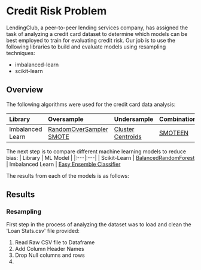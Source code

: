 # Credit Risk Problem

LendingClub, a peer-to-peer lending services company, has assigned the task of analyzing a credit card dataset to determine which models can be best employed to train for evaluating credit risk. Our job is to use the following libraries to build and evaluate models using resampling techniques:
- imbalanced-learn
- scikit-learn

## Overview
The following algorithms were used for the credit card data analysis:

| Library | Oversample | Undersample | Combination | 
|:---|:---|:---|:---|
| Imbalanced Learn | [RandomOverSampler](https://imbalanced-learn.org/stable/references/generated/imblearn.over_sampling.RandomOverSampler.html) <br> [SMOTE](https://imbalanced-learn.org/stable/references/generated/imblearn.over_sampling.SMOTE.html)| [Cluster Centroids](https://imbalanced-learn.org/stable/references/generated/imblearn.under_sampling.ClusterCentroids.html) | [SMOTEEN](https://imbalanced-learn.org/stable/references/generated/imblearn.combine.SMOTEENN.html)

The next step is to compare different machine learning models to reduce bias:
| Library | ML Model | 
|:---|:---|
| Scikit-Learn | [BalancedRandomForest](https://scikit-learn.org/stable/modules/generated/sklearn.ensemble.RandomForestClassifier.html)
| Imbalanced Learn | [Easy Ensemble Classifier](https://imbalanced-learn.org/stable/references/generated/imblearn.ensemble.EasyEnsembleClassifier.html)

The results from each of the models is as follows:

## Results

### Resampling
First step in the process of analyzing the dataset was to load and clean the 'Loan Stats.csv' file provided:
1. Read Raw CSV file to Dataframe
2. Add Column Header Names
3. Drop Null columns and rows
4. 
